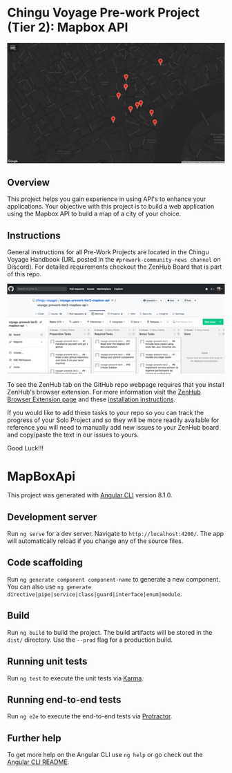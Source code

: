 # Chingu Voyage Pre-work Project (Tier 2): Mapbox API

![Tier2 Mapbox API](./src/assets/Tier2_mapbox_api.gif)

## Overview
This project helps you gain experience in using API's to enhance your applications.
Your objective with this project is to build a web application using the 
Mapbox API to build a map of a city of your choice.

## Instructions

General instructions for all Pre-Work Projects are located in the Chingu Voyage Handbook (URL posted in the
`#prework-community-news channel` on Discord). For detailed requirements checkout the ZenHub Board that is part of this repo.

![ZenHub Screenshot](./src/assets/ZenHub_screenshot.png)

To see the ZenHub tab on the GitHub repo webpage requires that you install ZenHub's browser extension. For more
information visit the [ZenHub Browser Extension page](https://www.zenhub.com/extension) and these 
[installation instructions](https://t.ly/3v8w).

If you would like to add these tasks to your repo so you can track the progress of your Solo Project and so they will be 
more readily available for reference you will need to manually add new issues to your ZenHub board and copy/paste the text
in our issues to yours.

Good Luck!!!

# MapBoxApi

This project was generated with [Angular CLI](https://github.com/angular/angular-cli) version 8.1.0.

## Development server

Run `ng serve` for a dev server. Navigate to `http://localhost:4200/`. The app will automatically reload if you change any of the source files.

## Code scaffolding

Run `ng generate component component-name` to generate a new component. You can also use `ng generate directive|pipe|service|class|guard|interface|enum|module`.

## Build

Run `ng build` to build the project. The build artifacts will be stored in the `dist/` directory. Use the `--prod` flag for a production build.

## Running unit tests

Run `ng test` to execute the unit tests via [Karma](https://karma-runner.github.io).

## Running end-to-end tests

Run `ng e2e` to execute the end-to-end tests via [Protractor](http://www.protractortest.org/).

## Further help

To get more help on the Angular CLI use `ng help` or go check out the [Angular CLI README](https://github.com/angular/angular-cli/blob/master/README.md).

